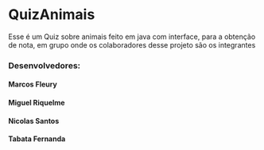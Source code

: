 # QuizAnimais
Esse é um Quiz sobre animais feito em java com  interface, para a obtenção de nota, em grupo onde os colaboradores desse projeto são os integrantes

<h3>Desenvolvedores: </h3>
<h4>Marcos Fleury</h4>
<h4>Miguel Riquelme</h4>
<h4>Nicolas Santos</h4>
<h4>Tabata Fernanda</h4>
